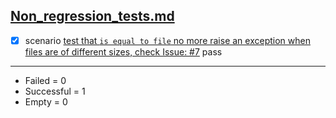 
## [Non_regression_tests.md](../../non_reg_tests/Non_regression_tests.md)  

  - [X] scenario [test that `is equal to file` no more raise an exception when files are of different sizes, check Issue: #7](../../non_reg_tests/Non_regression_tests.md) pass  


------------------
- Failed     =  0
- Successful =  1
- Empty      =  0
